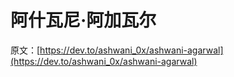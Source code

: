 # 阿什瓦尼·阿加瓦尔

原文：[https://dev.to/ashwani_0x/ashwani-agarwal](https://dev.to/ashwani_0x/ashwani-agarwal)